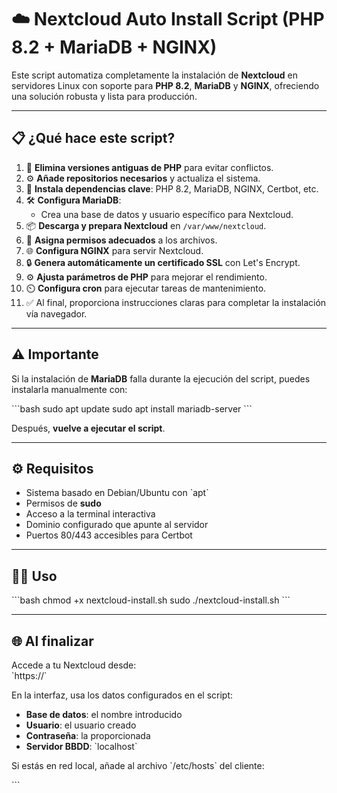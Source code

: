 # ☁️ Nextcloud Auto Install Script (PHP 8.2 + MariaDB + NGINX)

Este script automatiza completamente la instalación de **Nextcloud** en servidores Linux con soporte para **PHP 8.2**, **MariaDB** y **NGINX**, ofreciendo una solución robusta y lista para producción.

---

## 📋 ¿Qué hace este script?

1. 🧹 **Elimina versiones antiguas de PHP** para evitar conflictos.
2. ⚙️ **Añade repositorios necesarios** y actualiza el sistema.
3. 🧰 **Instala dependencias clave**: PHP 8.2, MariaDB, NGINX, Certbot, etc.
4. 🛠️ **Configura MariaDB**:
   - Crea una base de datos y usuario específico para Nextcloud.
5. 📦 **Descarga y prepara Nextcloud** en `/var/www/nextcloud`.
6. 🔐 **Asigna permisos adecuados** a los archivos.
7. 🌐 **Configura NGINX** para servir Nextcloud.
8. 🔒 **Genera automáticamente un certificado SSL** con Let's Encrypt.
9. ⚙️ **Ajusta parámetros de PHP** para mejorar el rendimiento.
10. ⏲️ **Configura cron** para ejecutar tareas de mantenimiento.
11. ✅ Al final, proporciona instrucciones claras para completar la instalación vía navegador.

---

## ⚠️ Importante

Si la instalación de **MariaDB** falla durante la ejecución del script, puedes instalarla manualmente con:

\`\`\`bash
sudo apt update
sudo apt install mariadb-server
\`\`\`

Después, **vuelve a ejecutar el script**.

---

## ⚙️ Requisitos

- Sistema basado en Debian/Ubuntu con \`apt\`
- Permisos de **sudo**
- Acceso a la terminal interactiva
- Dominio configurado que apunte al servidor
- Puertos 80/443 accesibles para Certbot

---

## 🧑‍💻 Uso

\`\`\`bash
chmod +x nextcloud-install.sh
sudo ./nextcloud-install.sh
\`\`\`

---

## 🌐 Al finalizar

Accede a tu Nextcloud desde:  
\`https://<tu-dominio>\`

En la interfaz, usa los datos configurados en el script:

- **Base de datos**: el nombre introducido
- **Usuario**: el usuario creado
- **Contraseña**: la proporcionada
- **Servidor BBDD**: \`localhost\`

Si estás en red local, añade al archivo \`/etc/hosts\` del cliente:

\`\`\`
<IP-del-servidor>    <tu-dominio>
